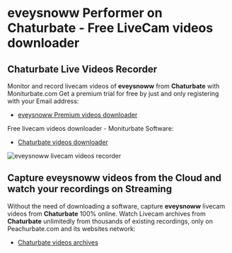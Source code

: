 # eveysnoww Performer on Chaturbate - Free LiveCam videos downloader

## Chaturbate Live Videos Recorder

Monitor and record livecam videos of **eveysnoww** from **Chaturbate** with Moniturbate.com
Get a premium trial for free by just and only registering with your Email address:
* [eveysnoww Premium videos downloader](https://moniturbate.com/request-demo-licence-key.html)

Free livecam videos downloader - Moniturbate Software:
* [Chaturbate videos downloader](https://moniturbate.com/moniturbate-download-software.html)

![eveysnoww livecam videos recorder](https://peachurnet.com/templates/moniturbate-software.png)


## Capture eveysnoww videos from the Cloud and watch your recordings on Streaming

Without the need of downloading a software, capture **eveysnoww** livecam videos from **Chaturbate** 100% online.
Watch Livecam archives from **Chaturbate** unlimitedly from thousands of existing recordings, only on Peachurbate.com and its websites network:
* [Chaturbate videos archives](https://peachurnet.com/)